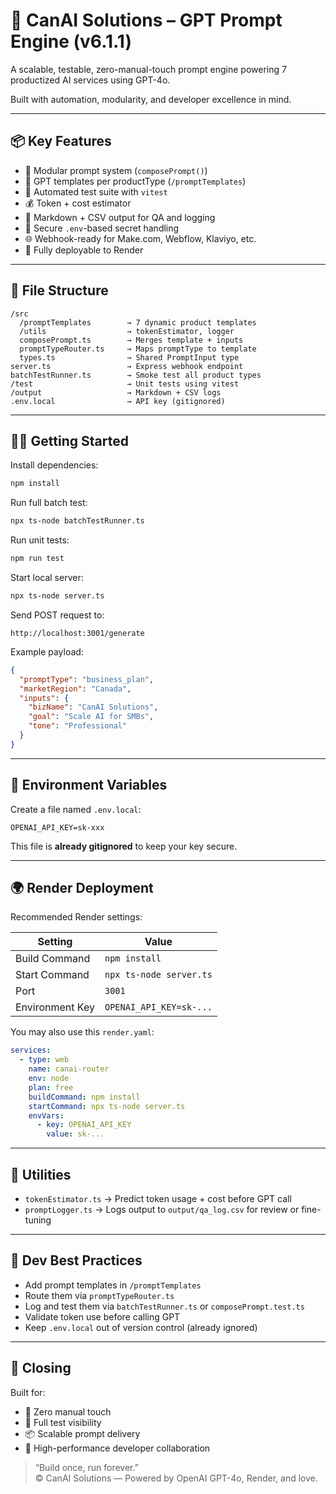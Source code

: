 # 🧠 CanAI Solutions – GPT Prompt Engine (v6.1.1)

A scalable, testable, zero-manual-touch prompt engine powering 7 productized AI services using GPT-4o.

Built with automation, modularity, and developer excellence in mind.

---

## 📦 Key Features

- 🔁 Modular prompt system (`composePrompt()`)
- 🧠 GPT templates per productType (`/promptTemplates`)
- 🧪 Automated test suite with `vitest`
- 💰 Token + cost estimator
- 📄 Markdown + CSV output for QA and logging
- 🔐 Secure `.env`-based secret handling
- 🌐 Webhook-ready for Make.com, Webflow, Klaviyo, etc.
- 🚀 Fully deployable to Render

---

## 📁 File Structure

```
/src
  /promptTemplates        → 7 dynamic product templates
  /utils                  → tokenEstimator, logger
  composePrompt.ts        → Merges template + inputs
  promptTypeRouter.ts     → Maps promptType to template
  types.ts                → Shared PromptInput type
server.ts                 → Express webhook endpoint
batchTestRunner.ts        → Smoke test all product types
/test                     → Unit tests using vitest
/output                   → Markdown + CSV logs
.env.local                → API key (gitignored)
```

---

## 🧑‍💻 Getting Started

Install dependencies:

```bash
npm install
```

Run full batch test:

```bash
npx ts-node batchTestRunner.ts
```

Run unit tests:

```bash
npm run test
```

Start local server:

```bash
npx ts-node server.ts
```

Send POST request to:

```
http://localhost:3001/generate
```

Example payload:

```json
{
  "promptType": "business_plan",
  "marketRegion": "Canada",
  "inputs": {
    "bizName": "CanAI Solutions",
    "goal": "Scale AI for SMBs",
    "tone": "Professional"
  }
}
```

---

## 🔐 Environment Variables

Create a file named `.env.local`:

```
OPENAI_API_KEY=sk-xxx
```

This file is **already gitignored** to keep your key secure.

---

## 🌍 Render Deployment

Recommended Render settings:

| Setting           | Value                        |
|------------------|------------------------------|
| Build Command    | `npm install`                |
| Start Command    | `npx ts-node server.ts`      |
| Port             | `3001`                       |
| Environment Key  | `OPENAI_API_KEY=sk-...`      |

You may also use this `render.yaml`:

```yaml
services:
  - type: web
    name: canai-router
    env: node
    plan: free
    buildCommand: npm install
    startCommand: npx ts-node server.ts
    envVars:
      - key: OPENAI_API_KEY
        value: sk-...
```

---

## 🔎 Utilities

- `tokenEstimator.ts` → Predict token usage + cost before GPT call
- `promptLogger.ts` → Logs output to `output/qa_log.csv` for review or fine-tuning

---

## 🧠 Dev Best Practices

- Add prompt templates in `/promptTemplates`
- Route them via `promptTypeRouter.ts`
- Log and test them via `batchTestRunner.ts` or `composePrompt.test.ts`
- Validate token use before calling GPT
- Keep `.env.local` out of version control (already ignored)

---

## 🏁 Closing

Built for:
- 🚫 Zero manual touch
- 🧪 Full test visibility
- 📦 Scalable prompt delivery
- 🧠 High-performance developer collaboration

> “Build once, run forever.”  
© CanAI Solutions — Powered by OpenAI GPT-4o, Render, and love.